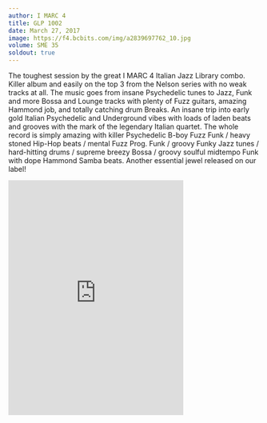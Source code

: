 ```yaml
---
author: I MARC 4
title: GLP 1002
date: March 27, 2017
image: https://f4.bcbits.com/img/a2839697762_10.jpg
volume: SME 35
soldout: true
---
```


The toughest session by the great I MARC 4 Italian Jazz Library combo. Killer album and easily on the top 3 from the Nelson series with no weak tracks at all. The music goes from insane Psychedelic tunes to Jazz, Funk and more Bossa and Lounge tracks with plenty of Fuzz guitars, amazing Hammond job, and totally catching drum Breaks. An insane trip into early gold Italian Psychedelic and Underground vibes with loads of laden beats and grooves with the mark of the legendary Italian quartet. The whole record is simply amazing with killer Psychedelic B-boy Fuzz Funk / heavy stoned Hip-Hop beats / mental Fuzz Prog. Funk / groovy Funky Jazz tunes / hard-hitting drums / supreme breezy Bossa / groovy soulful midtempo Funk with dope Hammond Samba beats. Another essential jewel released on our label!

<iframe style="border: 0; width: 350px; height: 470px;" src="https://bandcamp.com/EmbeddedPlayer/album=799293505/size=large/bgcol=ffffff/linkcol=0687f5/tracklist=false/transparent=true/" seamless><a href="http://sonormusiceditions.bandcamp.com/album/i-marc-4-g-l-p-1002">I MARC 4 - G.L.P. 1002 by I Marc 4</a></iframe>